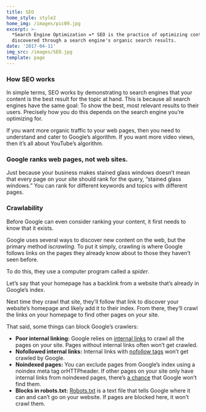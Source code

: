 ```yaml
---
title: SEO
home_style: style2
home_img: /images/pic09.jpg
excerpt: >-
  *Search Engine Optimization =* SEO is the practice of optimizing content to be
  discovered through a search engine's organic search results.
date: '2017-04-11'
img_src: /images/SEO.jpg
template: page
---
```

### How SEO works

In simple terms, SEO works by demonstrating to search engines that your content is the best result for the topic at hand. This is because all search engines have the same goal: To show the best, most relevant results to their users. Precisely how you do this depends on the search engine you’re optimizing for.

If you want more organic traffic to your web pages, then you need to understand and cater to Google’s algorithm. If you want more video views, then it’s all about YouTube’s algorithm.

### Google ranks web pages, not web sites.

Just because your business makes stained glass windows doesn’t mean that every page on your site should rank for the query, “stained glass windows.” You can rank for different keywords and topics with different pages.

### Crawlability

Before Google can even consider ranking your content, it first needs to know that it exists.

Google uses several ways to discover new content on the web, but the primary method is*crawling*. To put it simply, crawling is where Google follows links on the pages they already know about to those they haven’t seen before.

To do this, they use a computer program called a *spider*.

Let’s say that your homepage has a backlink from a website that’s already in Google’s index.

Next time they crawl that site, they’ll follow that link to discover your website’s homepage and likely add it to their index. From there, they’ll crawl the links on your homepage to find other pages on your site.

That said, some things can block Google’s crawlers:

* **Poor internal linking:** Google relies on [internal links](https://ahrefs.com/blog/internal-links-for-seo/) to crawl all the pages on your site. Pages without internal links often won’t get crawled.
* **Nofollowed internal links:** Internal links with [nofollow tags](https://ahrefs.com/blog/nofollow-links/) won’t get crawled by Google.
* **Noindexed pages:** You can exclude pages from Google’s index using a noindex meta tag orHTTPheader. If other pages on your site only have internal links from noindexed pages, there’s [a chance](https://www.seroundtable.com/google-long-term-noindex-follow-24990.html) that Google won’t find them.
* **Blocks in robots.txt:** [Robots.txt](https://ahrefs.com/blog/robots-txt/) is a text file that tells Google where it can and can’t go on your website. If pages are blocked here, it won’t crawl them.
